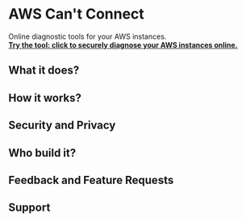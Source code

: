 # AWS Can't Connect
Online diagnostic tools for your AWS instances.  
**[Try the tool: click to securely diagnose your AWS instances online.](https://feoff3.github.io/aws-cant-connect/)**


## What it does?


## How it works?


## Security and Privacy


## Who build it?


## Feedback and Feature Requests


## Support

